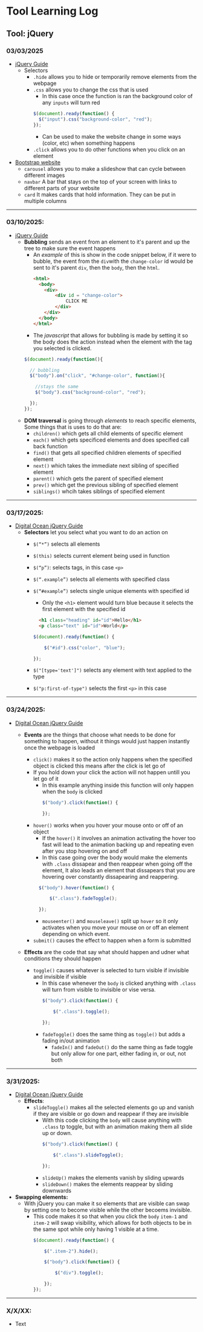 # Tool Learning Log

## Tool: **jQuery**

### 03/03/2025

* [jQuery Guide](https://www.youtube.com/watch?v=Q7Nwq7319X4)
  * Selectors
    * `.hide` allows you to hide or temporarily remove elements from the webpage
    * `.css` allows you to change the css that is used
      * In this case once the function is ran the background color of any `inputs` will turn red
      ``` js
      $(document).ready(function() {
        $("input").css("background-color", "red");
      });
      ```
      * Can be used to make the website change in some ways (color, etc) when something happens
    * `.click` allows you to do other functions when you click on an element
* [Bootstrap website](https://getbootstrap.com/docs/5.3/components/carousel/)
  * `carousel` allows you to make a slideshow that can cycle between different images
  * `navbar` A bar that stays on the top of your screen with links to different parts of your website
  * `card` It makes cards that hold information. They can be put in multiple columns

---

### 03/10/2025:

* [jQuery Guide](https://www.youtube.com/watch?v=Q7Nwq7319X4)
  * **Bubbling** sends an event from an element to it's parent and up the tree to make sure the event happens
    * An _example_ of this is show in the code snippet below, if it were to bubble, the event from the `div`with the `change-color` id would be sent to it's parent `div`, then the `body`, then the `html`.
      ```html
      <html>
        <body>
          <div>
              <div id = "change-color">
                  CLICK ME
              </div>
          </div>
        </body>
      </html>
      ```
     * The _javascript_ that allows for bubbling is made by setting it so the body does the action instead when the element with the tag you selected is clicked.
      ```js
      $(document).ready(function(){

        // bubbling
        $("body").on("click", "#change-color", function(){

          //stays the same
          $("body").css("background-color", "red");

        });
      });
      ```
  * **DOM traversal** is going through _elements_ to reach specific elements, Some things that is uses to do that are:
    * `children()` which gets all child elements of specific element
    * `each()` which gets specificed elements and does specified call back function
    * `find()` that gets all specified children elements of specified element
    * `next()` which takes the immediate next sibling of specified element
    * `parent()` which gets the parent of specified element
    * `prev()` which get the previous sibling of specified element
    * `siblings()` whcih takes siblings of specified element

---

### 03/17/2025:

* [Digital Ocean jQuery Guide](https://www.digitalocean.com/community/tutorials/an-introduction-to-jquery)
  * **Selectors** let you select what you want to do an action on
    * `$(“*”)` selects all elements
    * `$(this)` selects current element being used in function
    * `$(“p”)`: selects tags, in this case `<p>`
    * `$(“.example”)` selects all elements with specified class
    * `$(“#example”)` selects single unique elements with specified id
      * Only the `<h1>` element would turn blue because it selects the first element with the specified id
      ```html
        <h1 class="heading" id="id">Hello</h1>
        <p class="text" id="id">World</p>
        ```

        ```js
        $(document).ready(function() {

            $("#id").css("color", "blue");

        });
        ```
    * `$("[type='text']")` selects any element with text applied to the type
    * `$("p:first-of-type")` selects the first `<p>` in this case

---

### 03/24/2025:
* [Digital Ocean jQuery Guide](https://www.digitalocean.com/community/tutorials/an-introduction-to-jquery)
  * **Events** are the things that choose what needs to be done for something to happen, without it things would just happen instantly once the webpage is loaded
    * `click()` makes it so the action only happens when the specified object is clicked this means after the click is let go of
    * If you hold down your click the action will not happen untill you let go of it
      * In this example anything inside this function will only happen when the `body` is clicked
        ```js
        $("body").click(function() {

        });
        ```
    * `hover()` works when you hover your mouse onto or off of an object
      * If the `hover()` it involves an animation activating the hover too fast will lead to the animation backing up and repeating even after you stop hovering on and off
      * In this case going over the body would make the elements with `.class` dissapear and then reappear when going off the element, It also leads an element that dissapears that you are hovering over constantly dissapearing and reappering.
      ```js
        $("body").hover(function() {

            $(".class").fadeToggle();

        });
      ```
      * `mouseenter()` and `mouseleave()` split up `hover` so it only activates when you move your mouse on or off an element depending on which event.
    * `submit()` causes the effect to happen when a form is submitted



  * **Effects** are the code that say what should happen and udner what conditions they should happen
    * `toggle()` causes whatever is selected to turn visible if invisible and invisible if visible
      * In this case whenever the `body` is clicked anything with `.class` will turn from visible to invisible or vise versa.
        ```js
        $("body").click(function() {

            $(".class").toggle();

        });
        ```
      * `fadeToggle()` does the same thing as `toggle()` but adds a fading in/out animation
        * `fadeIn()` and `fadeOut()` do the same thing as fade toggle but only allow for one part, either fading in, or out, not both

---

### 3/31/2025:
* [Digital Ocean jQuery Guide](https://www.digitalocean.com/community/tutorials/an-introduction-to-jquery)
  * **Effects**:
    * `slideToggle()` makes all the selected elements go up and vanish if they are visible or go down and reappear if they are invisible
      * With this code clicking the `body` will cause anything with `.class` tp toggle, but with an animation making them all slide up or down.
        ``` js
        $("body").click(function() {

            $(".class").slideToggle();

        });
        ```
      * `slideUp()` makes the elements vanish by sliding upwards
      * `slideDown()` makes the elements reappear by sliding downwards
* **Swapping elements:**
  * With jQuery you can make it so elements that are visible can swap by setting one to become visible while the other becoems invisible.
    * This code makes it so that when you click the `body` `item-1` and `item-2` will swap visibility, which allows for both objects to be in the same spot while only having 1 visible at a time.
      ``` js
      $(document).ready(function() {

          $(".item-2").hide();

          $("body").click(function() {

              $("div").toggle();

          });
      });
      ```

---

### X/X/XX:
* Text


<!--
* Links you used today (websites, videos, etc)
* Things you tried, progress you made, etc
* Challenges, a-ha moments, etc
* Questions you still have
* What you're going to try next
-->
